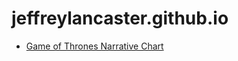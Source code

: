 # jeffreylancaster.github.io

- [Game of Thrones Narrative Chart](https://jeffreylancaster.github.io/game-of-thrones/)

